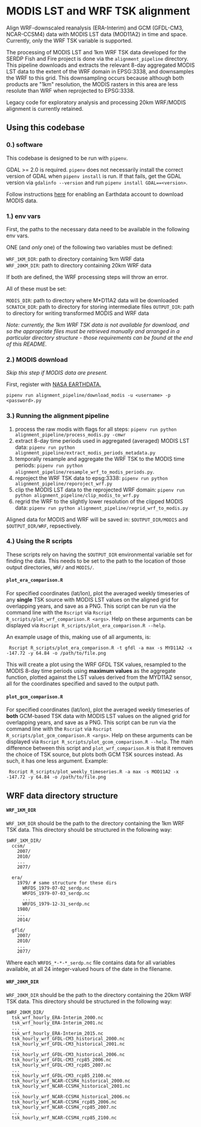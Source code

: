# MODIS LST and WRF TSK alignment

Align WRF-downscaled reanalysis (ERA-Interim) and GCM (GFDL-CM3, NCAR-CCSM4) data with MODIS LST data (MOD11A2) in time and space. Currently, only the WRF TSK variable is supported. 

The processing of MODIS LST and 1km WRF TSK data developed for the SERDP Fish and Fire project is done via the `alignment_pipeline` directory. This pipeline downloads and extracts the relevant 8-day aggregated MODIS LST data to the extent of the WRF domain in EPSG:3338, and downsamples the WRF to this grid. This downsampling occurs because although both products are "1km" resolution, the MODIS rasters in this area are less resolute than WRF when reprojected to EPSG:3338.

Legacy code for exploratory analysis and processing 20km WRF/MODIS alignment is currently retained. 

## Using this codebase

### 0.) software

This codebase is designed to be run with `pipenv`.

GDAL >= 2.0 is required. `pipenv` does not necessarily install the correct version of GDAL when `pipenv install` is run. If that fails, get the GDAL version via `gdalinfo --version` and run `pipenv install GDAL==<version>`.

Follow instructions [here](http://www.pymodis.org/info.html#requirements) for enabling an Earthdata account to download MODIS data.

### 1.) env vars

First, the paths to the necessary data need to be available in the following env vars.  

ONE (and *only* one) of the following two variables must be defined:

`WRF_1KM_DIR`: path to directory containing 1km WRF data  
`WRF_20KM_DIR`: path to directory containing 20km WRF data  

If both are defined, the WRF processing steps will throw an error. 

All of these must be set:  

`MODIS_DIR`: path to directory where M\*D11A2 data will be downloaded
`SCRATCH_DIR`: path to directory for storing intermediate files
`OUTPUT_DIR`: path to directory for writing transformed MODIS and WRF data

*Note: currently, the 1km WRF TSK data is not available for download, and so the appropriate files must be retrieved manually and arranged in a particular directory structure - those requirements can be found at the end of this README.*

### 2.) MODIS download

*Skip this step if MODIS data are present.* 

First, register with [NASA EARTHDATA.](https://urs.earthdata.nasa.gov/users/new)

`pipenv run alignment_pipeline/download_modis -u <username> -p <password>.py `

### 3.) Running the alignment pipeline

1. process the raw modis with flags for all steps: `pipenv run python alignment_pipeline/process_modis.py -cmwr`
2. extract 8-day time periods used in aggregated (averaged) MODIS LST data: `pipenv run python alignment_pipeline/extract_modis_periods_metadata.py`
3. temporally resample and aggregate the WRF TSK to the MODIS time periods: `pipenv run python alignment_pipeline/resample_wrf_to_modis_periods.py`.  
4. reproject the WRF TSK data to epsg:3338: `pipenv run python alignment_pipeline/reporoject_wrf.py`
5. clip the MODIS LST data to the reprojected WRF domain: `pipenv run python alignment_pipeline/clip_modis_to_wrf.py`
6. regrid the WRF to the slightly lower resolution of the clipped MODIS data: `pipenv run python alignment_pipeline/regrid_wrf_to_modis.py`

Aligned data for MODIS and WRF will be saved in: `$OUTPUT_DIR/MODIS` and `$OUTPUT_DIR/WRF`, repsectively. 

### 4.) Using the R scripts

These scripts rely on having the `$OUTPUT_DIR` environmental variable set for finding the data. This needs to be set to the path to the location of those output directories, `WRF/` and `MODIS/`.

#### `plot_era_comparison.R`

For specified coordinates (lat/lon), plot the averaged weekly timeseries of any **single** TSK source with MODIS LST values on the aligned grid for overlapping years, and save as a PNG. This script can be run via the command line with the `Rscript` via `Rscript R_scripts/plot_wrf_comparison.R <args>`. Help on these arguments can be displayed via `Rscript R_scripts/plot_era_comparison.R --help`. 

An example usage of this, making use of all arguments, is:  

```
 Rscript R_scripts/plot_era_comparison.R -t gfdl -a max -s MYD11A2 -x -147.72 -y 64.84 -o /path/to/file.png
```

This will create a plot using the WRF GFDL TSK values, resampled to the MODIS 8-day time periods using **maximum values** as the aggregate function, plotted against the LST values derived from the MYD11A2 sensor, all for the coordinates specified and saved to the output path.

#### `plot_gcm_comparison.R`

For specified coordinates (lat/lon), plot the averaged weekly timeseries of **both** GCM-based TSK data with MODIS LST values on the aligned grid for overlapping years, and save as a PNG. This script can be run via the command line with the `Rscript` via `Rscript R_scripts/plot_gcm_comparison.R <args>`. Help on these arguments can be displayed via `Rscript R_scripts/plot_gcom_comparison.R --help`. The main difference between this script and `plot_wrf_comparison.R` is that it removes the choice of TSK source, but plots both GCM TSK sources instead. As such, it has one less argument. Example:

```
 Rscript R_scripts/plot_weekly_timeseries.R -a max -s MOD11A2 -x -147.72 -y 64.84 -o /path/to/file.png
```

## WRF data directory structure

#### `WRF_1KM_DIR`

`WRF_1KM_DIR` should be the path to the directory containing the 1km WRF TSK data. This directory should be structured in the following way:

```
$WRF_1KM_DIR/
  ccsm/
    2007/
    2010/
    ...
    2077/

  era/
    1979/ # same structure for these dirs
      WRFDS_1979-07-02_serdp.nc
      WRFDS_1979-07-03_serdp.nc
      ...
      WRFDS_1979-12-31_serdp.nc
    1980/
    ...
    2014/

  gfld/
    2007/
    2010/
    ...
    2077/
```

Where each `WRFDS_*-*-*_serdp.nc` file contains data for all variables available, at all 24 integer-valued hours of the date in the filename. 

#### `WRF_20KM_DIR`

`WRF_20KM_DIR` should be the path to the directory containing the 20km WRF TSK data. This directory should be structured in the following way:
```
$WRF_20KM_DIR/
  tsk_wrf_hourly_ERA-Interim_2000.nc
  tsk_wrf_hourly_ERA-Interim_2001.nc
  ...
  tsk_wrf_hourly_ERA-Interim_2015.nc
  tsk_hourly_wrf_GFDL-CM3_historical_2000.nc 
  tsk_hourly_wrf_GFDL-CM3_historical_2001.nc
  ...
  tsk_hourly_wrf_GFDL-CM3_historical_2006.nc
  tsk_hourly_wrf_GFDL-CM3_rcp85_2006.nc
  tsk_hourly_wrf_GFDL-CM3_rcp85_2007.nc
  ...
  tsk_hourly_wrf_GFDL-CM3_rcp85_2100.nc
  tsk_hourly_wrf_NCAR-CCSM4_historical_2000.nc 
  tsk_hourly_wrf_NCAR-CCSM4_historical_2001.nc
  ...
  tsk_hourly_wrf_NCAR-CCSM4_historical_2006.nc
  tsk_hourly_wrf_NCAR-CCSM4_rcp85_2006.nc
  tsk_hourly_wrf_NCAR-CCSM4_rcp85_2007.nc
  ...
  tsk_hourly_wrf_NCAR-CCSM4_rcp85_2100.nc

```



